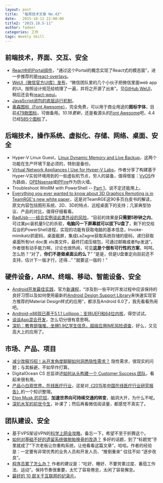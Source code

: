 ```yaml
---
layout: post
title:  "每周技术文章 No.43"
date:   2015-10-12 22:00:00
title2: "2015.10.5-11"
author: fadeer
categories: 工作
tags: Weekly Skill
---
```


前端技术，界面、交互、安全
----
* [React中的Portal组件](http://segmentfault.com/a/1190000003821401)，“通过这个Portal的概念实现了React式的模态窗”，进一步推荐的是[react-overlays](https://github.com/react-bootstrap/react-overlays)。
* [WeUI（微信官方UI库）发布](http://www.qianduan.net/weui-released-wechat-official-ui-library/)，“微信团队里的几个小伙子把微信里面web app的UI，按照设计规范给梳理了一遍，并将之开源了出来”。见[GitHub WeUI](https://github.com/weui/weui)，稍后还会有[react-weui](https://github.com/weui/react-weui)。
* [JavaScript闭包的底层运行机制](http://blog.leapoahead.com/2015/09/15/js-closure/)。
* [奥森图标（Font Awesome）](http://www.thinkcmf.com/font/index.html)，完全免费，可以用于商业用途的**图标字体**，目前[479款图标](http://www.thinkcmf.com/font/icons)，可做备用。*10.18更新*，还是看源头的[Font Awesome](http://fortawesome.github.io/Font-Awesome/)吧，4.4已经[585个图标](http://fortawesome.github.io/Font-Awesome/icons/)了。

后端技术，操作系统、虚拟化、存储、网络、桌面、安全
----
* Hyper-V Linux Guest，[Linux Dynamic Memory and Live Backup](http://blogs.technet.com/b/server-cloud/archive/2015/10/07/microsoft-loves-linux-deep-dive-3-linux-dynamic-memory-and-live-backup.aspx)，这两个功能在生产环境下是必须的，特别是备份。
* [Virtual Network Appliances I Use for Hyper-V Labs](https://blog.workinghardinit.work/2015/10/08/virtual-network-appliances-i-use-for-hyper-v-labs/)，作者分享了构建基于Hyper-V实验环境用到的一些虚拟机节点，穷人的装备，值得借鉴：[VyOS](http://vyos.net/wiki/Main_Page)作为路由，[OPENsense](https://opnsense.org/about/about-opnsense/)或[IPFire](http://www.ipfire.org/features)作为防火墙。
* Troubleshoot WinRM with PowerShell -- [Part 1](http://blogs.technet.com/b/heyscriptingguy/archive/2015/10/05/troubleshoot-winrm-with-powershell.aspx)，说不定还能用上。
* [Everything you ever wanted to know about 3D Graphics Remoting is in TeamRGE's new white paper](http://www.brianmadden.com/blogs/gabeknuth/archive/2015/10/07/everything-you-ever-wanted-to-know-about-3d-graphics-remoting-is-in-teamrge-s-new-white-paper.aspx)，这是对TeamRGE这90多页白皮书的解读，原文内容包括图形系统、2D、3D的特点、远程桌面下的支持；几家典型协议、产品的对比，值得仔细看看。
* [BadUsb----结合实例谈此类外设的风险](http://drops.wooyun.org/tips/9336)，“目前的效果是**只需要5秒钟之内**，可过某pc装机量5亿的杀软，**电脑闪一下屏幕就可以拔下U盘了**，剩下的交给后台的PowerShell进程，实现的功能有获取电脑的基本信息，Invoke-mimikatz抓密码，桌面截屏，集成LaZagne获取系统存储的密码，递归获取桌面所有txt doc类 xls类文件，最终打成压缩包，可通过邮箱或者ftp发送”。作者很有动手能力啊，讨论也很热闹，可见**这是个很有可行性的方案**，呵呵。怎么防？“对了，**你们不是做桌面云的么？**” “是是，但是U盘重定向目前还不支持，估计下一版才行，还得...” "就要这一版的！"

硬件设备，ARM、终端、移动、智能设备、安全
----
<!--preview-end-->
* [Android开发最佳实践](http://hukai.me/android-dev-patterns/)，官方[新课程](https://www.youtube.com/playlist?list=PLWz5rJ2EKKc-lJo_RGGXL2Psr8vVCTWjM)，“涉及到一些平时开发过程中应该保持的良好习惯以及如何使用最新的[Android Design Support Library](http://android-developers.blogspot.com/2015/05/android-design-support-library.html)来快速实现官方推荐的Material Design样式的应用”，都涉及Android 6.0了，我先看看热闹吧。
* [Android-x86现已基于5.1.1 Lollipop：支持UEFI和64位内核](http://www.cnbeta.com/articles/436381.htm)，得空试试。
* [谈谈App混合开发](http://bxbxbai.gitcafe.io/2015/08/16/talk-about-bybird-app/)，怎么切分很有意思啊。
* [深扒：教育部强推、坐拥1.9亿学生信息，超级应用IME风险调查](http://www.huxiu.com/article/127419/1.html)，好么，又见高大上的应用了。

市场、产品、项目
----
* [减少改稿15招！从开发角度聊聊如何洞悉隐性需求？](http://www.uisdc.com/inside-out-implicit-demand) 隐性需求，很现实的问题；与其躲避，不如早作打算。
* DigitalOcean CS 总监讲述[如何从头构建一个 Customer Success 团队](http://36kr.com/p/5038157.html)，看起来很有用。
* [产品小白观世界，在线医疗行业](http://www.woshipm.com/it/213591.html)，这是对[《2015年中国在线医疗行业研究报告》](http://report.iresearch.cn/2434.html)的一个知识整理。
* [Elon Musk 的花招](http://36kr.com/p/5038095.html)，**加速世界向可持续交通的转变**，脑洞大开，为什么不呢。
* [深扒水军的前世今生](http://www.huxiu.com/article/127432/1.html)，补课了；然后再看微信阅读量，都感觉不真实了。

团队建设、安全
----
* 基于VPS架设VPN的[科学上网全攻略](http://sr1.me/think-when-god-laugh/2015/10/07/set-up-pptpd-server-of-openvz-platform-and-scientifically-surf-the-internet-in-china.html)，备忘一下，希望不至于折腾这个。
* [如何对基础不好的遗留系统做脱胎换骨的改造？](http://36kr.com/p/5038263.html) 多好的话题，到了“标题党”手里就成了“下次老板让你重构系统，让他看看这篇文章”，哈哈。作者的经验是：一定要有非常优秀的业务人员和开发人员、“推倒重来” 往往不如 “逐步改良”。
* [程序员累了怎么办？](http://www.codeceo.com/article/programmer-tied.html) 作者的建议是：“吃好、睡好、不要劳累过度、番茄工作法、运动”。保持节奏很重要，太忙了容易倦怠，太闲了容易懈怠。
* [最好的 10 部关于互联网的纪录片](http://www.geekpark.net/topics/213564)。



